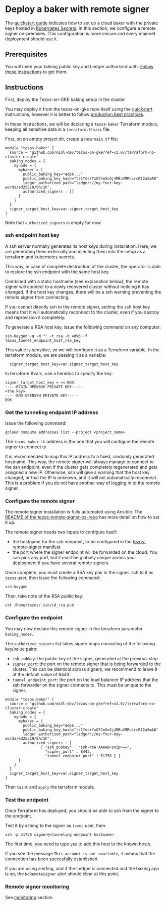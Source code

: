 # Deploy a baker with remote signer

The [quickstart guide](quickstart) indicates how to set up a cloud baker with the private keys hosted in [Kubernetes Secrets](https://kubernetes.io/docs/concepts/configuration/secret/). In this section, we configure a remote signer on-premises. This configuration is more secure and every mainnet deployment should use it.

## Prerequisites

You will need your baking public key and Ledger authorized path. [Follow these instructions](setup_baker) to get them.

## Instructions

First, deploy the Tezos-on-GKE baking setup in the cluster.

You may deploy it from the tezos-on-gke repo itself using the [quickstart](https://github.com/midl-dev/tezos-on-gke) instructions, however it is better to follow [production best practices](production-readiness).

In these instructions, we will be declaring a `tezos-baker` Terraform module, keeping all sensitive data in a `terraform.tfvars` file.

First, on an empty project dir, create a new `main.tf` file:

```
module "tezos-baker" {
  source = "github.com/midl-dev/tezos-on-gke?ref=v2.0//terraform-no-cluster-create"
  baking_nodes = {
    mynode = {
      mybaker = {
        public_baking_key="edpk..."
        public_baking_key_hash="tz1YmsrYxQFJo5nGj4MEaXMPdLrcRf2a5mAU"
        ledger_authorized_path="ledger://my-four-key-words/ed25519/0h/1h",
        authorized_signers : []
      }
    }
  }
  signer_target_host_key=var.signer_target_host_key
}
```

Note that `authorized_signers` is empty for now.

### ssh endpoint host key

A ssh server normally generates its host keys during installation. Here, we are generating them externally and injecting them into the setup as a terraform and kubernetes secrets.

This way, in case of complete destruction of the cluster, the operator is able to restore the ssh endpoint with the same host key.

Combined with a static hostname (see explanation below), the remote signer will connect to a newly recovered cluster without noticing it has changed. If the host key changes, there will be a ssh warning preventing the remote signer from connecting.

If you cannot directly ssh to the remote signer, setting the ssh host key means that it will automatically reconnect to the cluster, even if you destroy and reprovision it completely.

To generate a RSA host key, issue the following command on any computer:

```
ssh-keygen -q -N "" -t rsa -b 4096 -f tezos_tunnel_endpoint_host_rsa_key
```

This value is sensitive, so we will configure it as a Terraform variable. In the terraform module, we are passing it as a variable:

```
  signer_target_host_key=var.signer_target_host_key
```

In terraform.tfvars, use a heredoc to specify the key:

```
signer_target_host_key = <<-EOK
-----BEGIN OPENSSH PRIVATE KEY-----
<the key>
-----END OPENSSH PRIVATE KEY-----
EOK
```


### Get the tunneling endpoint IP address

Issue the following command:

```
gcloud compute addresses list --project <project_name>
```

The `tezos-baker-lb` address is the one that you will configure the remote signer to connect to.

It is recommended to map this IP address to a fixed, randomly generated hostname. This way, the remote signer will always manage to connect to the ssh endpoint, even if the cluster gets completely regenerated and gets assigned a new IP. Otherwise, ssh will give a warning that the host key changed, or that the IP is unknown, and it will not automatically reconnect. This is a problem if you do not have another way of logging in to the remote signer.

### Configure the remote signer

The remote signer installation is fully automated using Ansible. The [README of the tezos-remote-signer-os-repo](https://github.com/midl-dev/tezos-remote-signer-os) has more detail on how to set it up.

The remote signer needs two inputs to configure itself:

* the hostname for the ssh endpoint, to be configured in the [tezos-remote-signer](https://github.com/midl-dev/tezos-remote-signer-os/blob/master/tezos-remote-signer.yaml) manifest
* the port where the signer endpoint will be forwarded on the cloud. You can pick any port, but it must be globally unique across your deployment if you have several remote signers.

Once complete, you must create a RSA key pair in the signer. ssh to it as `tezos` user, then issue the following command:

```
ssh-keygen
```

Then, take note of the RSA public key:

```
cat /home/tezos/.ssh/id_rsa.pub
```

### Configure the endpoint

You may now declare this remote signer in the terraform parameter `baking_nodes`.

The `authorized_signers` list takes signer maps consisting of the following key/value pairs:

* `ssh_pubkey`: the public key of the signer, generated at the previous step
* `signer_port`: the port on the remote signer that is being forwarded to the cluster. This can be identical across signers, we recommend to leave it at the default value of 8443.
* `tunnel_endpoint_port`: the port on the load balancer IP address that the ssh forwarder on the signer connects to. This must be unique to the signer.

```
module "tezos-baker" {
  source = "github.com/midl-dev/tezos-on-gke?ref=v2.0//terraform-no-cluster-create"
  baking_nodes = {
    mynode = {
      mybaker = {
        public_baking_key="edpk..."
        public_baking_key_hash="tz1YmsrYxQFJo5nGj4MEaXMPdLrcRf2a5mAU"
        ledger_authorized_path="ledger://my-four-key-words/ed25519/0h/1h",
        authorized_signers : [
                { "ssh_pubkey" : "ssh-rsa AAAAB<snip>==",
                  "signer_port" : 8443,
                  "tunnel_endpoint_port" : 51756 } ]
      }
    }
  }
  signer_target_host_key=var.signer_target_host_key
}
```

Then `taint` and `apply` the terraform module.

### Test the endpoint

Once Terraform has deployed, you should be able to ssh from the signer to the endpoint.

Test it by sshing to the signer as `tezos` user, then:

```
ssh -p 51756 signer@<tunneling endpoint hostname>
```

The first time, you need to type `yes` to add this host to the known hosts.

If you see the message `This account is not available`, it means that the connection has been succesfully established.

If you are using alerting, and if the Ledger is connected and the baking app is on, the `NoRemoteSigner` alert should clear at this point.

### Remote signer monitoring

See [monitoring](monitoring-alerting) section.
